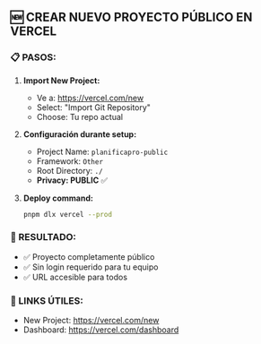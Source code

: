 ## 🆕 CREAR NUEVO PROYECTO PÚBLICO EN VERCEL

### 📋 PASOS:

1. **Import New Project:**
   - Ve a: https://vercel.com/new
   - Select: "Import Git Repository"
   - Choose: Tu repo actual

2. **Configuración durante setup:**
   - Project Name: `planificapro-public`
   - Framework: `Other`
   - Root Directory: `./`
   - **Privacy: PUBLIC** ✅

3. **Deploy command:**
   ```bash
   pnpm dlx vercel --prod
   ```

### 🎯 RESULTADO:
- ✅ Proyecto completamente público
- ✅ Sin login requerido para tu equipo
- ✅ URL accesible para todos

### 🔗 LINKS ÚTILES:
- New Project: https://vercel.com/new
- Dashboard: https://vercel.com/dashboard

